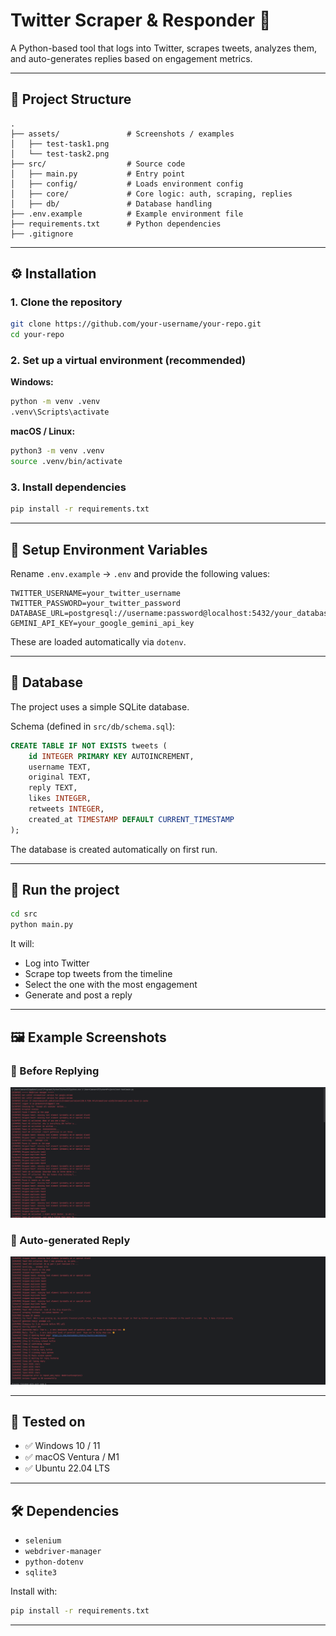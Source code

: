 # Twitter Scraper & Responder 🤖

A Python-based tool that logs into Twitter, scrapes tweets, analyzes them, and auto-generates replies based on engagement metrics.

---

## 📁 Project Structure

```
.
├── assets/               # Screenshots / examples
│   ├── test-task1.png
│   └── test-task2.png
├── src/                  # Source code
│   ├── main.py           # Entry point
│   ├── config/           # Loads environment config
│   ├── core/             # Core logic: auth, scraping, replies
│   ├── db/               # Database handling
├── .env.example          # Example environment file
├── requirements.txt      # Python dependencies
├── .gitignore
```

---

## ⚙️ Installation

### 1. Clone the repository

```bash
git clone https://github.com/your-username/your-repo.git
cd your-repo
```

### 2. Set up a virtual environment (recommended)

**Windows:**

```bash
python -m venv .venv
.venv\Scripts\activate
```

**macOS / Linux:**

```bash
python3 -m venv .venv
source .venv/bin/activate
```

### 3. Install dependencies

```bash
pip install -r requirements.txt
```

---

## 🔐 Setup Environment Variables

Rename `.env.example` → `.env` and provide the following values:

```env
TWITTER_USERNAME=your_twitter_username
TWITTER_PASSWORD=your_twitter_password
DATABASE_URL=postgresql://username:password@localhost:5432/your_database
GEMINI_API_KEY=your_google_gemini_api_key
```

These are loaded automatically via `dotenv`.

---

## 💽 Database

The project uses a simple SQLite database.

Schema (defined in `src/db/schema.sql`):

```sql
CREATE TABLE IF NOT EXISTS tweets (
    id INTEGER PRIMARY KEY AUTOINCREMENT,
    username TEXT,
    original TEXT,
    reply TEXT,
    likes INTEGER,
    retweets INTEGER,
    created_at TIMESTAMP DEFAULT CURRENT_TIMESTAMP
);
```

The database is created automatically on first run.

---

## 🚀 Run the project

```bash
cd src
python main.py
```

It will:
- Log into Twitter
- Scrape top tweets from the timeline
- Select the one with the most engagement
- Generate and post a reply

---

## 🖼 Example Screenshots

### 🔹 Before Replying
![Before](assets/test-task1.png)

### 🔹 Auto-generated Reply
![After](assets/test-task2.png)

---


## 🧪 Tested on

- ✅ Windows 10 / 11
- ✅ macOS Ventura / M1
- ✅ Ubuntu 22.04 LTS

---

## 🛠 Dependencies

- `selenium`
- `webdriver-manager`
- `python-dotenv`
- `sqlite3`

Install with:

```bash
pip install -r requirements.txt
```

---
